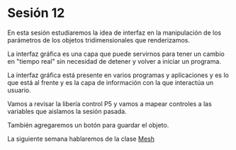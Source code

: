 # Sesión 12

En esta sesión estudiaremos la idea de interfaz en la manipulación de los parámetros de los objetos tridimensionales que renderizamos. 

La interfaz gráfica es una capa que puede servirnos para tener un cambio en "tiempo real" sin necesidad de detener y volver a iniciar un programa. 

La interfaz gráfica está presente en varios programas y aplicaciones y es lo que está al frente y es la capa de información con la que interactúa un usuario. 

Vamos a revisar la libería control P5 y vamos a mapear controles a las variables que aislamos la sesión pasada. 

También agregaremos un botón para guardar el objeto. 

La siguiente semana hablaremos de la clase [Mesh](https://github.com/generative-design/Code-Package-Processing-3.x/blob/master/02_M/M_3_4_01_TOOL/Mesh.pde)